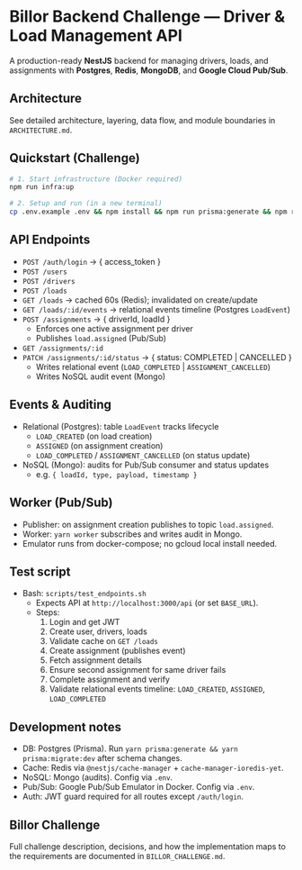# Billor Backend Challenge — Driver & Load Management API

A production-ready **NestJS** backend for managing drivers, loads, and assignments with **Postgres**, **Redis**, **MongoDB**, and **Google Cloud Pub/Sub**.

## Architecture

See detailed architecture, layering, data flow, and module boundaries in `ARCHITECTURE.md`.

## Quickstart (Challenge)

```bash
# 1. Start infrastructure (Docker required)
npm run infra:up

# 2. Setup and run (in a new terminal)
cp .env.example .env && npm install && npm run prisma:generate && npm run prisma:migrate:dev && npm run seed && npm run dev
```

## API Endpoints

- `POST /auth/login` → { access_token }
- `POST /users`
- `POST /drivers`
- `POST /loads`
- `GET /loads` → cached 60s (Redis); invalidated on create/update
- `GET /loads/:id/events` → relational events timeline (Postgres `LoadEvent`)
- `POST /assignments` → { driverId, loadId }
  - Enforces one active assignment per driver
  - Publishes `load.assigned` (Pub/Sub)
- `GET /assignments/:id`
- `PATCH /assignments/:id/status` → { status: COMPLETED | CANCELLED }
  - Writes relational event (`LOAD_COMPLETED` | `ASSIGNMENT_CANCELLED`)
  - Writes NoSQL audit event (Mongo)

## Events & Auditing

- Relational (Postgres): table `LoadEvent` tracks lifecycle
  - `LOAD_CREATED` (on load creation)
  - `ASSIGNED` (on assignment creation)
  - `LOAD_COMPLETED` / `ASSIGNMENT_CANCELLED` (on status update)
- NoSQL (Mongo): audits for Pub/Sub consumer and status updates
  - e.g. `{ loadId, type, payload, timestamp }`

## Worker (Pub/Sub)

- Publisher: on assignment creation publishes to topic `load.assigned`.
- Worker: `yarn worker` subscribes and writes audit in Mongo.
- Emulator runs from docker-compose; no gcloud local install needed.

## Test script

- Bash: `scripts/test_endpoints.sh`
  - Expects API at `http://localhost:3000/api` (or set `BASE_URL`).
  - Steps:
    1) Login and get JWT
    2) Create user, drivers, loads
    3) Validate cache on `GET /loads`
    4) Create assignment (publishes event)
    5) Fetch assignment details
    6) Ensure second assignment for same driver fails
    7) Complete assignment and verify
    8) Validate relational events timeline: `LOAD_CREATED`, `ASSIGNED`, `LOAD_COMPLETED`

## Development notes

- DB: Postgres (Prisma). Run `yarn prisma:generate && yarn prisma:migrate:dev` after schema changes.
- Cache: Redis via `@nestjs/cache-manager` + `cache-manager-ioredis-yet`.
- NoSQL: Mongo (audits). Config via `.env`.
- Pub/Sub: Google Pub/Sub Emulator in Docker. Config via `.env`.
- Auth: JWT guard required for all routes except `/auth/login`.

## Billor Challenge

Full challenge description, decisions, and how the implementation maps to the requirements are documented in `BILLOR_CHALLENGE.md`.
